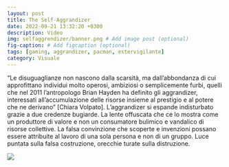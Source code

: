 ```yaml
---
layout: post
title: The Self-Aggrandizer
date: 2022-09-21 13:32:20 +0300
description: Video
img: selfaggrendizer/banner.png # Add image post (optional)
fig-caption: # Add figcaption (optional)
tags: [gaming, aggrandizer, pacman, estervigilante]
category: Visuale
---
```


“Le disuguaglianze non nascono dalla scarsità, ma dall’abbondanza di cui approfittano individui molto operosi, ambiziosi o semplicemente furbi, quelli che nel 2011 l’antropologo Brian Hayden ha definito gli aggrandizer, interessati all’accumulazione delle risorse insieme al prestigio e al potere che ne derivano” [Chiara Volpato].
L’aggrandizer si espande indisturbato grazie a due credenze bugiarde. La lente offuscata che ce lo mostra come un produttore di valore e non un consumatore bulimico e vandalico di risorse collettive.
La falsa convinzione che scoperte e invenzioni possano essere attribuite al lavoro di una sola persona e non di un gruppo.
Luce puntata sulla falsa costruzione, orecchie turate sulla distruzione.


![](../assets/img/selfaggrendizer/gen.png)
